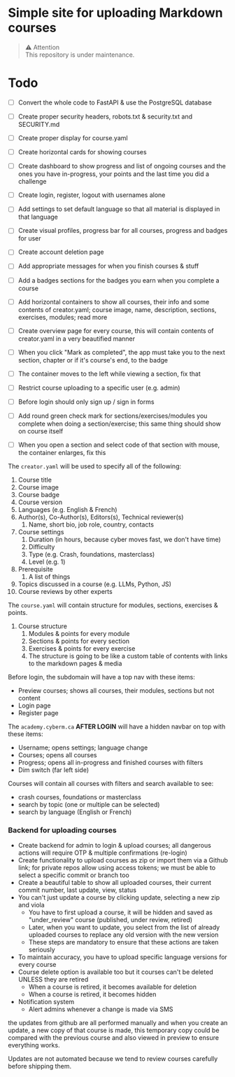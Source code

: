 # Simple site for uploading Markdown courses

> ⚠️ Attention<br>This repository is under maintenance.

# Todo
- [ ] Convert the whole code to FastAPI & use the PostgreSQL database
- [ ] Create proper security headers, robots.txt & security.txt and SECURITY.md 
- [ ] Create proper display for course.yaml
- [ ] Create horizontal cards for showing courses 
- [ ] Create dashboard to show progress and list of ongoing courses and the ones you have in-progress, your points and the last time you did a challenge 
- [ ] Create login, register, logout with usernames alone 
- [ ] Add settings to set default language so that all material is displayed in that language 
- [ ] Create visual profiles, progress bar for all courses, progress and badges for user
- [ ] Create account deletion page
- [ ] Add appropriate messages for when you finish courses & stuff
- [ ] Add a badges sections for the badges you earn when you complete a course 
- [ ] Add horizontal containers to show all courses, their info and some contents of creator.yaml; course image, name, description, sections, exercises, modules; read more 
- [ ] Create overview page for every course, this will contain contents of creator.yaml in a very beautified manner
- [ ] When you click "Mark as completed", the app must take you to the next section, chapter or if it's course's end, to the badge
- [ ] The container moves to the left while viewing a section, fix that
- [ ] Restrict course uploading to a specific user (e.g. admin)
- [ ] Before login should only sign up / sign in forms 
- [ ] Add round green check mark for sections/exercises/modules you complete when doing a section/exercise; this same thing should show on course itself  
- [ ] When you open a section and select code of that section with mouse, the container enlarges, fix this


The `creator.yaml` will be used to specify all of the following:
1. Course title
2. Course image 
3. Course badge 
4. Course version 
5. Languages (e.g. English & French)
6. Author(s), Co-Author(s), Editors(s), Technical reviewer(s)
	1. Name, short bio, job role, country, contacts 
7. Course settings
	1. Duration (in hours, because cyber moves fast, we don't have time)
	2. Difficulty 
	3. Type (e.g. Crash, foundations, masterclass)
	4. Level (e.g. 1)
8. Prerequisite 
	1. A list of things
9. Topics discussed in a course (e.g. LLMs, Python, JS)
10. Course reviews by other experts 


The `course.yaml` will contain structure for modules, sections, exercises & points. 
1. Course structure 
	1. Modules & points for every module
	2. Sections & points for every section
	3. Exercises & points for every exercise
	4. The structure is going to be like a custom table of contents with links to the markdown pages & media 


Before login, the subdomain will have a top nav with these items:
- Preview courses; shows all courses, their modules, sections but not content 
- Login page
- Register page


The `academy.cyberm.ca` **AFTER LOGIN** will have a hidden navbar on top with these items:
- Username; opens settings; language change 
- Courses; opens all courses 
- Progress; opens all in-progress and finished courses with filters 
- Dim switch (far left side)

Courses will contain all courses with filters and search available to see:
- crash courses, foundations or masterclass 
- search by topic (one or multiple can be selected)
- search by language (English or French)


### Backend for uploading courses
- Create backend for admin to login & upload courses; all dangerous actions will require OTP & multiple confirmations (re-login)
- Create functionality to upload courses as zip or import them via a Github link; for private repos allow using access tokens; we must be able to select a specific commit or branch too 
- Create a beautiful table to show all uploaded courses, their current commit number, last update, view, status 
- You can't just update a course by clicking update, selecting a new zip and viola 
    - You have to first upload a course, it will be hidden and saved as "under_review" course (published, under review, retired)
    - Later, when you want to update, you select from the list of already uploaded courses to replace any old version with the new version 
    - These steps are mandatory to ensure that these actions are taken seriously 
- To maintain accuracy, you have to upload specific language versions for every course 
- Course delete option is available too but it courses can't be deleted UNLESS they are retired
	- When a course is retired, it becomes available for deletion
	- When a course is retired, it becomes hidden 
- Notification system
	- Alert admins whenever a change is made via SMS 


the updates from github are all performed manually and when you create an update, a new copy of that course is made, this temporary copy could be compared with the previous course and also viewed in preview to ensure everything works. 

Updates are not automated because we tend to review courses carefully before shipping them.



